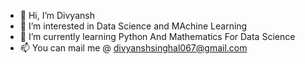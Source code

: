 - 👋 Hi, I’m Divyansh
- 👀 I’m interested in Data Science and MAchine Learning
- 🌱 I’m currently learning Python And Mathematics For Data Science
- 📫 You can mail me @ divyanshsinghal067@gmail.com

<!---
D-i-vyansh/D-i-vyansh is a ✨ special ✨ repository because its `README.md` (this file) appears on your GitHub profile.
You can click the Preview link to take a look at your changes.
--->
